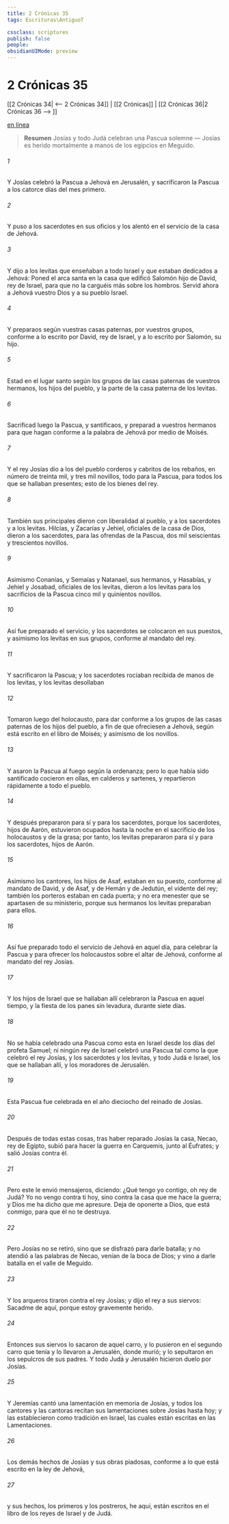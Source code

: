 ```yaml
---
title: 2 Crónicas 35
tags: Escrituras\AntiguoT

cssclass: scriptures
publish: false
people:
obsidianUIMode: preview
---
```


# 2 Crónicas 35
[[2 Crónicas 34| <-- 2 Crónicas 34]] | [[2 Crónicas]] | [[2 Crónicas 36|2 Crónicas 36 --> ]]

[en línea](https://churchofjesuschrist.org/study/scriptures/ot/2-chr/35?lang=spa)

> __Resumen__
Josías y todo Judá celebran una Pascua solemne — Josías es herido mortalmente a manos de los egipcios en Meguido.

###### 1 
Y Josías celebró la Pascua a Jehová en Jerusalén, y sacrificaron la Pascua a los catorce días del mes primero.

###### 2 
Y puso a los sacerdotes en sus oficios y los alentó en el servicio de la casa de Jehová.

###### 3 
Y dijo a los levitas que enseñaban a todo Israel y que estaban dedicados a Jehová: Poned el arca santa en la casa que edificó Salomón hijo de David, rey de Israel, para que no la carguéis más sobre los hombros. Servid ahora a Jehová vuestro Dios y a su pueblo Israel.

###### 4 
Y preparaos según vuestras casas paternas, por vuestros grupos, conforme a lo escrito por David, rey de Israel, y a lo escrito por Salomón, su hijo.

###### 5 
Estad en el lugar santo según los grupos de las casas paternas de vuestros hermanos, los hijos del pueblo, y  la parte de la casa paterna de los levitas.

###### 6 
Sacrificad luego la Pascua, y santificaos, y preparad a vuestros hermanos para que hagan conforme a la palabra de Jehová  por medio de Moisés.

###### 7 
Y el rey Josías dio a los del pueblo corderos y cabritos de los rebaños, en número de treinta mil, y tres mil novillos, todo para la Pascua, para todos los que se hallaban presentes; esto  de los bienes del rey.

###### 8 
También sus principales dieron con liberalidad al pueblo, y a los sacerdotes y a los levitas. Hilcías, y Zacarías y Jehiel, oficiales de la casa de Dios, dieron a los sacerdotes, para las ofrendas de la Pascua, dos mil seiscientas  y trescientos novillos.

###### 9 
Asimismo Conanías, y Semaías y Natanael, sus hermanos, y Hasabías, y Jehiel y Josabad, oficiales de los levitas, dieron a los levitas para los sacrificios de la Pascua cinco mil  y quinientos novillos.

###### 10 
Así fue preparado el servicio, y los sacerdotes se colocaron en sus puestos, y asimismo los levitas en sus grupos, conforme al mandato del rey.

###### 11 
Y sacrificaron la Pascua; y los sacerdotes rociaban  recibida de manos de los levitas, y los levitas desollaban 

###### 12 
Tomaron luego del holocausto, para dar conforme a los grupos de las casas paternas de los hijos del pueblo, a fin de que ofreciesen a Jehová, según está escrito en el libro de Moisés; y asimismo  de los novillos.

###### 13 
Y asaron la Pascua al fuego según la ordenanza; pero lo que había sido santificado  cocieron en ollas, en calderos y sartenes, y  repartieron rápidamente a todo el pueblo.

###### 14 
Y después prepararon para sí y para los sacerdotes, porque los sacerdotes, hijos de Aarón, estuvieron ocupados hasta la noche en el sacrificio de los holocaustos y de la grasa; por tanto, los levitas prepararon para sí y para los sacerdotes, hijos de Aarón.

###### 15 
Asimismo los cantores, los hijos de Asaf, estaban en su puesto, conforme al mandato de David, y de Asaf, y de Hemán y de Jedutún, el vidente del rey; también los porteros estaban en cada puerta; y no era menester que se apartasen de su ministerio, porque sus hermanos los levitas preparaban para ellos.

###### 16 
Así fue preparado todo el servicio de Jehová en aquel día, para celebrar la Pascua y para ofrecer los holocaustos sobre el altar de Jehová, conforme al mandato del rey Josías.

###### 17 
Y los hijos de Israel que se hallaban allí celebraron la Pascua en aquel tiempo, y la fiesta de los panes sin levadura, durante siete días.

###### 18 
No se había celebrado una Pascua como esta en Israel desde los días del profeta Samuel; ni ningún rey de Israel celebró una Pascua tal como la que celebró el rey Josías, y los sacerdotes y los levitas, y todo Judá e Israel, los que se hallaban allí, y los moradores de Jerusalén.

###### 19 
Esta Pascua fue celebrada en el año dieciocho del reinado de Josías.

###### 20 
Después de todas estas cosas, tras haber reparado Josías la casa, Necao, rey de Egipto, subió para hacer la guerra en Carquemis, junto al Éufrates; y salió Josías contra él.

###### 21 
Pero este le envió mensajeros, diciendo: ¿Qué tengo yo contigo, oh rey de Judá? Yo no vengo contra ti hoy, sino contra la casa que me hace la guerra; y Dios me ha dicho que me apresure. Deja de oponerte a Dios, que está conmigo, para que él no te destruya.

###### 22 
Pero Josías no se retiró, sino que se disfrazó para darle batalla; y no atendió a las palabras de Necao,  venían de la boca de Dios; y vino a darle batalla en el valle de Meguido.

###### 23 
Y los arqueros tiraron contra el rey Josías; y dijo el rey a sus siervos: Sacadme de aquí, porque estoy gravemente herido.

###### 24 
Entonces sus siervos lo sacaron de aquel carro, y lo pusieron en el segundo carro que tenía y lo llevaron a Jerusalén, donde murió; y lo sepultaron en los sepulcros de sus padres. Y todo Judá y Jerusalén hicieron duelo por Josías.

###### 25 
Y Jeremías cantó una lamentación en memoria de Josías, y todos los cantores y las cantoras recitan sus lamentaciones sobre Josías hasta hoy; y las establecieron como tradición en Israel, las cuales están escritas en las Lamentaciones.

###### 26 
Los demás hechos de Josías y sus obras piadosas, conforme a lo que está escrito en la ley de Jehová,

###### 27 
y sus hechos, los primeros y los postreros, he aquí, están escritos en el libro de los reyes de Israel y de Judá.

